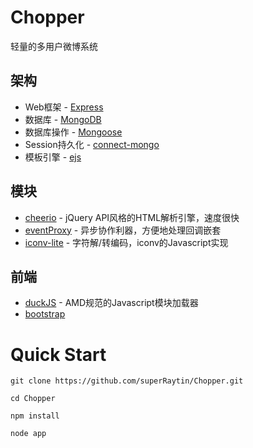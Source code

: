 # Chopper
轻量的多用户微博系统

## 架构
- Web框架 - [Express](https://github.com/visionmedia/express)
- 数据库 - [MongoDB](http://www.mongodb.org/)
- 数据库操作 - [Mongoose](https://github.com/LearnBoost/mongoose)
- Session持久化 - [connect-mongo](https://github.com/kcbanner/connect-mongo)
- 模板引擎 - [ejs](https://github.com/visionmedia/ejs)

## 模块
- [cheerio](https://github.com/MatthewMueller/cheerio) - jQuery API风格的HTML解析引擎，速度很快
- [eventProxy](https://github.com/JacksonTian/eventproxy) - 异步协作利器，方便地处理回调嵌套
- [iconv-lite](https://github.com/ashtuchkin/iconv-lite) - 字符解/转编码，iconv的Javascript实现

## 前端
- [duckJS](https://github.com/superRaytin/duckJS) - AMD规范的Javascript模块加载器
- [bootstrap](http://twitter.github.io/bootstrap/)

# Quick Start
`git clone https://github.com/superRaytin/Chopper.git`

`cd Chopper`

`npm install`

`node app`
